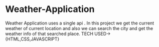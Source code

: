 # Weather-Application
Weather Application uses a single api . In this project we get the current weather of current location and also we can search the city and get the weather info of that searched place. TECH USED->{HTML,CSS,JAVASCRIPT} 
